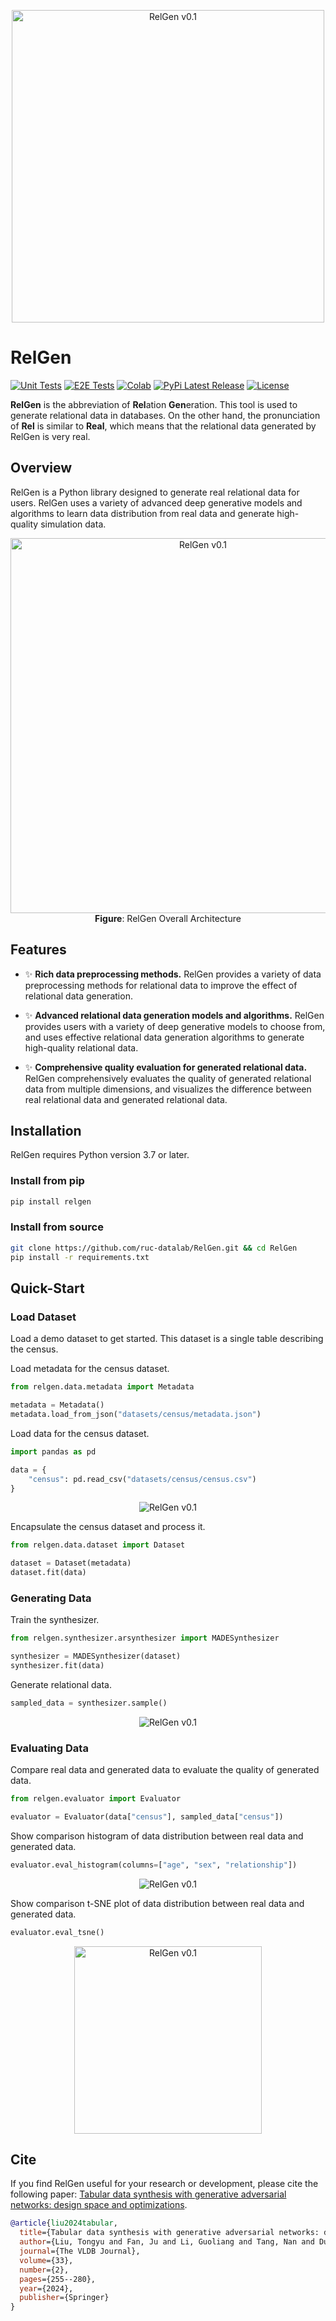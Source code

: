 <p align="center">
  <img src="asset/logo.png" alt="RelGen v0.1" width="500">
</p>

# RelGen

[![Unit Tests](https://github.com/ruc-datalab/RelGen/actions/workflows/unit.yml/badge.svg)](https://github.com/ruc-datalab/RelGen/actions/workflows/unit.yml)
[![E2E Tests](https://github.com/ruc-datalab/RelGen/actions/workflows/e2e.yml/badge.svg)](https://github.com/ruc-datalab/RelGen/actions/workflows/e2e.yml)
[![Colab](https://img.shields.io/badge/Tutorials-Try%20now!-orange?logo=googlecolab)](https://github.com/ruc-datalab/RelGen/blob/main/tutorial/census_synthesis.ipynb)
[![PyPi Latest Release](https://img.shields.io/pypi/v/relgen)](https://pypi.org/project/relgen/)
[![License](https://img.shields.io/badge/License-Apache2.0-blue.svg)](./LICENSE)

**RelGen** is the abbreviation of **Rel**ation **Gen**eration. This tool is used to generate relational data in databases. 
On the other hand, the pronunciation of **Rel** is similar to **Real**, which means that the relational data generated by RelGen is very real.

## Overview

RelGen is a Python library designed to generate real relational data for users. 
RelGen uses a variety of advanced deep generative models and algorithms to learn data distribution from real data and generate high-quality simulation data.

<p align="center">
  <img src="asset/framework.png" alt="RelGen v0.1" width="600">
  <br>
  <b>Figure</b>: RelGen Overall Architecture
</p>

## Features
* ✨ **Rich data preprocessing methods.** RelGen provides a variety of data preprocessing methods for relational data to improve the effect of relational data generation.

* ✨ **Advanced relational data generation models and algorithms.** RelGen provides users with a variety of deep generative models to choose from, and uses effective relational data generation algorithms to generate high-quality relational data.

* ✨ **Comprehensive quality evaluation for generated relational data.** RelGen comprehensively evaluates the quality of generated relational data from multiple dimensions, 
and visualizes the difference between real relational data and generated relational data.

## Installation
RelGen requires Python version 3.7 or later.

### Install from pip

```bash
pip install relgen
```

### Install from source
```bash
git clone https://github.com/ruc-datalab/RelGen.git && cd RelGen
pip install -r requirements.txt
```

## Quick-Start

### Load Dataset
Load a demo dataset to get started. This dataset is a single table describing the census.

Load metadata for the census dataset.
```python
from relgen.data.metadata import Metadata

metadata = Metadata()
metadata.load_from_json("datasets/census/metadata.json")
```

Load data for the census dataset.
```python
import pandas as pd

data = {
    "census": pd.read_csv("datasets/census/census.csv")
}
```

<p align="center">
  <img src="asset/census.png" alt="RelGen v0.1">
</p>

Encapsulate the census dataset and process it.
```python
from relgen.data.dataset import Dataset

dataset = Dataset(metadata)
dataset.fit(data)
```

### Generating Data

Train the synthesizer.
```python
from relgen.synthesizer.arsynthesizer import MADESynthesizer

synthesizer = MADESynthesizer(dataset)
synthesizer.fit(data)
```

Generate relational data.
```python
sampled_data = synthesizer.sample()
```

<p align="center">
  <img src="asset/synthetic_census.png" alt="RelGen v0.1">
</p>

### Evaluating Data

Compare real data and generated data to evaluate the quality of generated data.
```python
from relgen.evaluator import Evaluator

evaluator = Evaluator(data["census"], sampled_data["census"])
```

Show comparison histogram of data distribution between real data and generated data.
```python
evaluator.eval_histogram(columns=["age", "sex", "relationship"])
```

<p align="center">
  <img src="asset/histogram.png" alt="RelGen v0.1">
</p>

Show comparison t-SNE plot of data distribution between real data and generated data.
```python
evaluator.eval_tsne()
```

<p align="center">
  <img src="asset/t-SNE.png" alt="RelGen v0.1" width="300">
</p>

## Cite
If you find RelGen useful for your research or development, please cite the following paper: [Tabular data synthesis with generative adversarial networks: design space and optimizations](https://link.springer.com/article/10.1007/s00778-023-00807-y).

```bibtex
@article{liu2024tabular,
  title={Tabular data synthesis with generative adversarial networks: design space and optimizations},
  author={Liu, Tongyu and Fan, Ju and Li, Guoliang and Tang, Nan and Du, Xiaoyong},
  journal={The VLDB Journal},
  volume={33},
  number={2},
  pages={255--280},
  year={2024},
  publisher={Springer}
}
```
